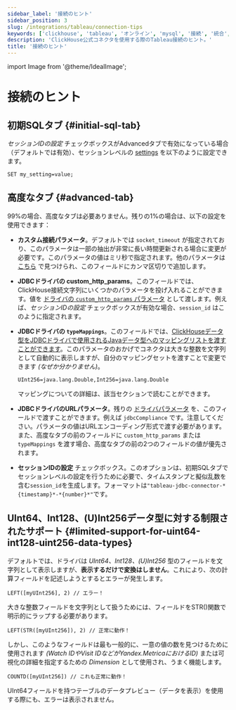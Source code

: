 ```yaml
---
sidebar_label: '接続のヒント'
sidebar_position: 3
slug: /integrations/tableau/connection-tips
keywords: ['clickhouse', 'tableau', 'オンライン', 'mysql', '接続', '統合', 'ui']
description: 'ClickHouse公式コネクタを使用する際のTableau接続のヒント。'
title: '接続のヒント'
---
```


import Image from '@theme/IdealImage';


# 接続のヒント
## 初期SQLタブ {#initial-sql-tab}
*セッションIDの設定* チェックボックスがAdvancedタブで有効になっている場合（デフォルトでは有効）、セッションレベルの [settings](/operations/settings/settings/) を以下のように設定できます。
```text
SET my_setting=value;
``` 
## 高度なタブ {#advanced-tab}

99%の場合、高度なタブは必要ありません。残りの1%の場合は、以下の設定を使用できます：
- **カスタム接続パラメータ**。デフォルトでは `socket_timeout` が指定されており、このパラメータは一部の抽出が非常に長い時間更新される場合に変更が必要です。このパラメータの値はミリ秒で指定されます。他のパラメータは [こちら](https://github.com/ClickHouse/clickhouse-jdbc/blob/master/clickhouse-client/src/main/java/com/clickhouse/client/config/ClickHouseClientOption.java) で見つけられ、このフィールドにカンマ区切りで追加します。
- **JDBCドライバの custom_http_params**。このフィールドでは、ClickHouse接続文字列にいくつかのパラメータを投げ入れることができます。値を [ドライバの `custom_http_params` パラメータ](https://github.com/ClickHouse/clickhouse-jdbc#configuration) として渡します。例えば、*セッションIDの設定* チェックボックスが有効な場合、`session_id` はこのように指定されます。
- **JDBCドライバの `typeMappings`**。このフィールドでは、[ClickHouseデータ型をJDBCドライバで使用されるJavaデータ型へのマッピングリストを渡すことができます](https://github.com/ClickHouse/clickhouse-jdbc#configuration)。このパラメータのおかげでコネクタは大きな整数を文字列として自動的に表示しますが、自分のマッピングセットを渡すことで変更できます *(なぜか分かりません)*。
    ```text
    UInt256=java.lang.Double,Int256=java.lang.Double
    ```
  マッピングについての詳細は、該当セクションで読むことができます。

- **JDBCドライバのURLパラメータ**。残りの [ドライバパラメータ](https://github.com/ClickHouse/clickhouse-jdbc#configuration) を、このフィールドで渡すことができます。例えば `jdbcCompliance` です。注意してください。パラメータの値はURLエンコーディング形式で渡す必要があります。また、高度なタブの前のフィールドに `custom_http_params` または `typeMappings` を渡す場合、高度なタブの前の2つのフィールドの値が優先されます。
- **セッションIDの設定** チェックボックス。このオプションは、初期SQLタブでセッションレベルの設定を行うために必要で、タイムスタンプと擬似乱数を含む`session_id`を生成します。フォーマットは`"tableau-jdbc-connector-*{timestamp}*-*{number}*"`です。
## UInt64、Int128、(U)Int256データ型に対する制限されたサポート {#limited-support-for-uint64-int128-uint256-data-types}
デフォルトでは、ドライバは *UInt64、Int128、(U)Int256* 型のフィールドを文字列として表示しますが、**表示するだけで変換はしません**。これにより、次の計算フィールドを記述しようとするとエラーが発生します。
```text
LEFT([myUInt256], 2) // エラー！
```
大きな整数フィールドを文字列として扱うためには、フィールドをSTR()関数で明示的にラップする必要があります。

```text
LEFT(STR([myUInt256]), 2) // 正常に動作！
```

しかし、このようなフィールドは最も一般的に、一意の値の数を見つけるために使用されます *(Watch IDやVisit IDなどがYandex.MetricaにおけるID)* または可視化の詳細を指定するための *Dimension* として使用され、うまく機能します。

```text
COUNTD([myUInt256]) // これも正常に動作！
```
UInt64フィールドを持つテーブルのデータプレビュー（データを表示）を使用する際にも、エラーは表示されません。
